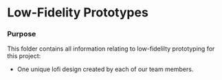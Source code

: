 # Low-Fidelity Prototypes

<h3>Purpose</h3>

This folder contains all information relating to low-fidelilty prototyping for this project:

<ul>
  <li>One unique lofi design created by each of our team members.</li>
</ul>
